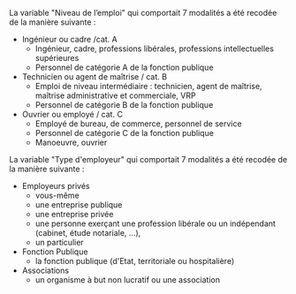 La variable "Niveau de l’emploi" qui comportait 7 modalités a été recodée de la manière suivante :
 * Ingénieur ou cadre /cat. A
   * Ingénieur, cadre, professions libérales, professions intellectuelles supérieures
   * Personnel de catégorie A de la fonction publique
 * Technicien ou agent de maîtrise / cat. B
     * Emploi de niveau intermédiaire : technicien, agent de maîtrise, maîtrise administrative et commerciale, VRP 
     * Personnel de catégorie B de la fonction publique
 * Ouvrier ou employé / cat. C
     * Employé de bureau, de commerce, personnel de service
     * Personnel de catégorie C de la fonction publique
     * Manoeuvre, ouvrier

La variable "Type d'employeur" qui comportait 7 modalités a été recodée de la manière suivante :
 * Employeurs privés
   * vous-même
   * une entreprise publique
   * une entreprise privée
   * une personne exerçant une profession libérale ou un indépendant (cabinet, étude notariale, ...),
   * un particulier
 * Fonction Publique
   * la fonction publique (d'Etat, territoriale ou hospitalière)
 * Associations
   * un organisme à but non lucratif ou une association
